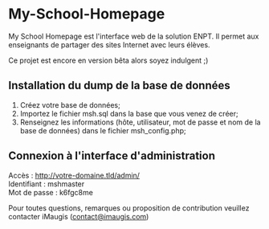 # My-School-Homepage
My School Homepage est l'interface web de la solution ENPT. Il permet aux enseignants de partager des sites Internet avec leurs élèves.

Ce projet est encore en version bêta alors soyez indulgent ;)

## Installation du dump de la base de données

1. Créez votre base de données;
2. Importez le fichier msh.sql dans la base que vous venez de créer;
3. Renseignez les informations (hôte, utilisateur, mot de passe et nom de la base de données) dans le fichier msh_config.php;

## Connexion à l'interface d'administration
Accès               : http://votre-domaine.tld/admin/  
Identifiant         : mshmaster  
Mot de passe        : k6fgc8me

Pour toutes questions, remarques ou proposition de contribution veuillez contacter iMaugis (contact@imaugis.com)
